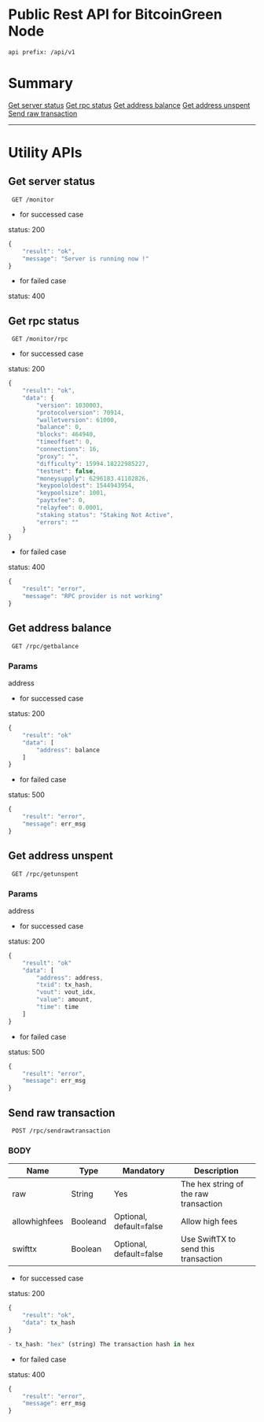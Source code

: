 # Public Rest API for BitcoinGreen Node

    api prefix: /api/v1

# Summary
[Get server status](#get-server-status)
[Get rpc status](#get-rpc-status)
[Get address balance](#get-address-balance)
[Get address unspent](#get-address-unspent)
[Send raw transaction](#send-raw-transaction)

***

# Utility APIs


## Get server status
```
 GET /monitor
```

* for successed case

status: 200
```javascript
{
    "result": "ok",
    "message": "Server is running now !"
}
```

* for failed case

status: 400


## Get rpc status
```
 GET /monitor/rpc
```

* for successed case

status: 200
```javascript
{
    "result": "ok",
    "data": {
        "version": 1030003,
        "protocolversion": 70914,
        "walletversion": 61000,
        "balance": 0,
        "blocks": 464940,
        "timeoffset": 0,
        "connections": 16,
        "proxy": "",
        "difficulty": 15994.18222985227,
        "testnet": false,
        "moneysupply": 6296183.41102826,
        "keypoololdest": 1544943954,
        "keypoolsize": 1001,
        "paytxfee": 0,
        "relayfee": 0.0001,
        "staking status": "Staking Not Active",
        "errors": ""
    }
}
```

* for failed case

status: 400
```javascript
{
    "result": "error",
    "message": "RPC provider is not working"
}
```

## Get address balance

```
 GET /rpc/getbalance
```

### Params

address

* for successed case

status: 200

```javascript
{
    "result": "ok"
    "data": [
        "address": balance
    ]
}
```

* for failed case

status: 500
```javascript
{
    "result": "error",
    "message": err_msg
}
```

## Get address unspent

```
 GET /rpc/getunspent
```

### Params

address

* for successed case

status: 200

```javascript
{
    "result": "ok"
    "data": [
        "address": address,
        "txid": tx_hash,
        "vout": vout_idx,
        "value": amount,
        "time": time
    ]
}
```

* for failed case

status: 500
```javascript
{
    "result": "error",
    "message": err_msg
}
```


## Send raw transaction
```
 POST /rpc/sendrawtransaction
```

### BODY
Name | Type | Mandatory | Description
------------ | ------------ | ------------ | ------------
raw | String | Yes |  The hex string of the raw transaction
allowhighfees | Booleand | Optional, default=false | Allow high fees
swifttx | Boolean | Optional, default=false | Use SwiftTX to send this transaction

* for successed case

status: 200
```javascript
{
    "result": "ok",
    "data": tx_hash
}

- tx_hash: "hex" (string) The transaction hash in hex
```

* for failed case

status: 400
```javascript
{
    "result": "error",
    "message": err_msg
}
```
